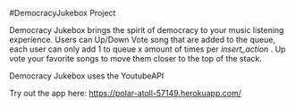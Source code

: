 #DemocracyJukebox Project


Democracy Jukebox brings the spirit of democracy to your music listening experience. Users can Up/Down Vote song that are added to the queue, each user can only add 1 to queue x amount of times per _insert_action_ . Up vote your favorite songs to move them closer to the top of the stack.


Democracy Jukebox uses the YoutubeAPI



Try out the app here:  https://polar-atoll-57149.herokuapp.com/

